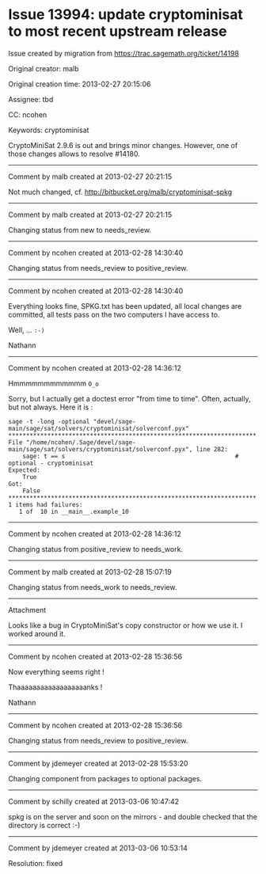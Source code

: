 # Issue 13994: update cryptominisat to most recent upstream release

Issue created by migration from https://trac.sagemath.org/ticket/14198

Original creator: malb

Original creation time: 2013-02-27 20:15:06

Assignee: tbd

CC:  ncohen

Keywords: cryptominisat

CryptoMiniSat 2.9.6 is out and brings minor changes. However, one of those changes allows to resolve #14180.


---

Comment by malb created at 2013-02-27 20:21:15

Not much changed, cf. http://bitbucket.org/malb/cryptominisat-spkg


---

Comment by malb created at 2013-02-27 20:21:15

Changing status from new to needs_review.


---

Comment by ncohen created at 2013-02-28 14:30:40

Changing status from needs_review to positive_review.


---

Comment by ncohen created at 2013-02-28 14:30:40

Everything looks fine, SPKG.txt has been updated, all local changes are committed, all tests pass on the two computers I have access to.

Well, ... `:-)`

Nathann


---

Comment by ncohen created at 2013-02-28 14:36:12

Hmmmmmmmmmmmm `O_o`

Sorry, but I actually get a doctest error "from time to time". Often, actually, but not always. Here it is :


```
sage -t -long -optional "devel/sage-main/sage/sat/solvers/cryptominisat/solverconf.pyx"
**********************************************************************
File "/home/ncohen/.Sage/devel/sage-main/sage/sat/solvers/cryptominisat/solverconf.pyx", line 282:
    sage: t == s                                                # optional - cryptominisat
Expected:
    True
Got:
    False
**********************************************************************
1 items had failures:
   1 of  10 in __main__.example_10
```



---

Comment by ncohen created at 2013-02-28 14:36:12

Changing status from positive_review to needs_work.


---

Comment by malb created at 2013-02-28 15:07:19

Changing status from needs_work to needs_review.


---

Attachment

Looks like a bug in CryptoMiniSat's copy constructor or how we use it. I worked around it.


---

Comment by ncohen created at 2013-02-28 15:36:56

Now everything seems right !

Thaaaaaaaaaaaaaaaaaanks !

Nathann


---

Comment by ncohen created at 2013-02-28 15:36:56

Changing status from needs_review to positive_review.


---

Comment by jdemeyer created at 2013-02-28 15:53:20

Changing component from packages to optional packages.


---

Comment by schilly created at 2013-03-06 10:47:42

spkg is on the server and soon on the  mirrors - and double checked that the directory is correct :-)


---

Comment by jdemeyer created at 2013-03-06 10:53:14

Resolution: fixed
